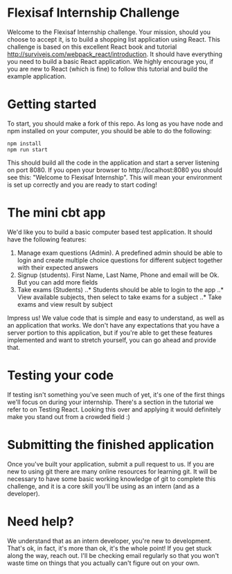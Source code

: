 # Flexisaf Internship Challenge
Welcome to the Flexisaf Internship challenge. Your mission, should you choose to accept it, is to build a shopping list application using React. This challenge is based on this excellent React book and tutorial http://survivejs.com/webpack_react/introduction. It should have everything you need to build a basic React application. We highly encourage you, if you are new to React (which is fine) to follow this tutorial and build the example application.

# Getting started
To start, you should make a fork of this repo. As long as you have node and npm installed on your computer, you should be able to do the following:
```
npm install
npm run start
```
This should build all the code in the application and start a server listening on port 8080. If you open your browser to http://localhost:8080 you should see this: "Welcome to Flexisaf Internship". This will mean your environment is set up correctly and you are ready to start coding!
# The mini cbt app
We'd like you to build a basic computer based test application. It should have the following features:

1. Manage exam questions (Admin).
 A predefined admin should be able to login and create multiple choice questions for different subject together with their expected answers
2. Signup (students).
  First Name, Last Name, Phone and email will be Ok. But you can add more fields
3. Take exams (Students)
  ..* Students should be able to login to the app
  ..* View available subjects, then select to take exams for a subject
  ..* Take exams and view result by subject
  
Impress us! We value code that is simple and easy to understand, as well as an application that works. We don't have any expectations that you have a server portion to this application, but if you're able to get these features implemented and want to stretch yourself, you can go ahead and provide that.

# Testing your code
If testing isn't something you've seen much of yet, it's one of the first things we'll focus on during your internship. There's a section in the tutorial we refer to on Testing React. Looking this over and applying it would definitely make you stand out from a crowded field :)

# Submitting the finished application

Once you've built your application, submit a pull request to us. If you are new to using git there are many online resources for learning git. It will be necessary to have some basic working knowledge of git to complete this challenge, and it is a core skill you'll be using as an intern (and as a developer).

# Need help?

We understand that as an intern developer, you're new to development. That's ok, in fact, it's more than ok, it's the whole point! If you get stuck along the way, reach out. I'll be checking email regularly so that you won't waste time on things that you actually can't figure out on your own.

